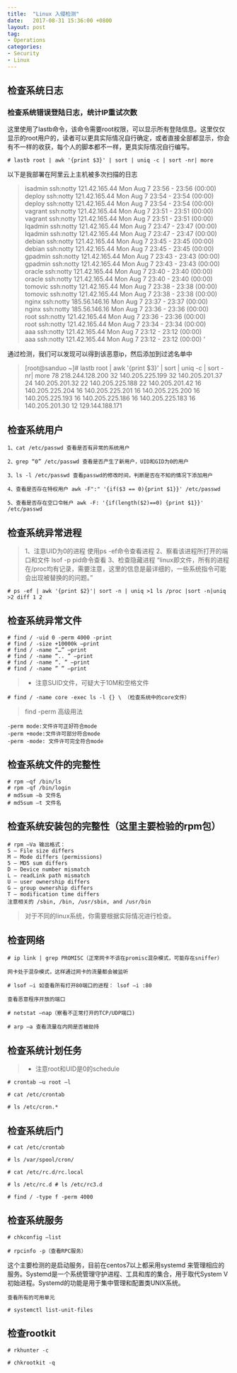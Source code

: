 ```yaml
---
title:	"Linux 入侵检测"
date:	2017-08-31 15:36:00 +0800
layout: post
tag: 
- Operations
categories:
- Security
- Linux
---
```


## 检查系统日志
### 检查系统错误登陆日志，统计IP重试次数
这里使用了lastb命令，该命令需要root权限，可以显示所有登陆信息。这里仅仅显示的root用户的，读者可以更具实际情况自行确定，或者直接全部都显示，你会有不一样的收获，每个人的脚本都不一样，更具实际情况自行编写。
```
# lastb root | awk '{print $3}' | sort | uniq -c | sort -nr| more
```
以下是我部署在阿里云上主机被多次扫描的日志
> isadmin  ssh:notty    121.42.165.44    Mon Aug  7 23:56 - 23:56  (00:00)    
deploy   ssh:notty    121.42.165.44    Mon Aug  7 23:54 - 23:54  (00:00)    
deploy   ssh:notty    121.42.165.44    Mon Aug  7 23:54 - 23:54  (00:00)    
vagrant  ssh:notty    121.42.165.44    Mon Aug  7 23:51 - 23:51  (00:00)    
vagrant  ssh:notty    121.42.165.44    Mon Aug  7 23:51 - 23:51  (00:00)    
Iqadmin  ssh:notty    121.42.165.44    Mon Aug  7 23:47 - 23:47  (00:00)    
Iqadmin  ssh:notty    121.42.165.44    Mon Aug  7 23:47 - 23:47  (00:00)    
debian   ssh:notty    121.42.165.44    Mon Aug  7 23:45 - 23:45  (00:00)    
debian   ssh:notty    121.42.165.44    Mon Aug  7 23:45 - 23:45  (00:00)    
gpadmin  ssh:notty    121.42.165.44    Mon Aug  7 23:43 - 23:43  (00:00)    
gpadmin  ssh:notty    121.42.165.44    Mon Aug  7 23:43 - 23:43  (00:00)    
oracle   ssh:notty    121.42.165.44    Mon Aug  7 23:40 - 23:40  (00:00)    
oracle   ssh:notty    121.42.165.44    Mon Aug  7 23:40 - 23:40  (00:00)    
tomovic  ssh:notty    121.42.165.44    Mon Aug  7 23:38 - 23:38  (00:00)    
tomovic  ssh:notty    121.42.165.44    Mon Aug  7 23:38 - 23:38  (00:00)    
nginx    ssh:notty    185.56.146.16    Mon Aug  7 23:37 - 23:37  (00:00)    
nginx    ssh:notty    185.56.146.16    Mon Aug  7 23:36 - 23:36  (00:00)    
root     ssh:notty    121.42.165.44    Mon Aug  7 23:36 - 23:36  (00:00)    
root     ssh:notty    121.42.165.44    Mon Aug  7 23:34 - 23:34  (00:00)    
aaa      ssh:notty    121.42.165.44    Mon Aug  7 23:12 - 23:12  (00:00)    
aaa      ssh:notty    121.42.165.44    Mon Aug  7 23:12 - 23:12  (00:00) '

通过检测，我们可以发现可以得到该恶意ip，然后添加到过滤名单中
>[root@sanduo ~]#  lastb root | awk '{print $3}' | sort | uniq -c | sort -nr| more
     78 218.244.128.200
     32 140.205.225.199
     32 140.205.201.37
     24 140.205.201.32
     22 140.205.225.188
     22 140.205.201.42
     16 140.205.225.204
     16 140.205.225.201
     16 140.205.225.200
     16 140.205.225.193
     16 140.205.225.186
     16 140.205.225.183
     16 140.205.201.30
     12 129.144.188.171

## 检查系统用户
```
1、cat /etc/passwd 查看是否有异常的系统用户

2、grep “0” /etc/passwd 查看是否产生了新用户，UID和GID为0的用户

3、ls -l /etc/passwd 查看passwd的修改时间，判断是否在不知的情况下添加用户

4、查看是否存在特权用户 awk -F":" '{if($3 == 0){print $1}}' /etc/passwd

5、查看是否存在空口令帐户 awk -F: '{if(length($2)==0) {print $1}}' /etc/passwd
```
## 检查系统异常进程
>1、注意UID为0的进程 使用ps -ef命令查看进程
2、察看该进程所打开的端口和文件 lsof -p pid命令查看
3、检查隐藏进程
“linux即文件，所有的进程在/proc均有记录，需要注意，这里的信息是最详细的，一些系统指令可能会出现被替换的的问题。”

```
# ps -ef | awk '{print $2}'| sort -n | uniq >1 ls /proc |sort -n|uniq >2 diff 1 2
```
## 检查系统异常文件

```
# find / -uid 0 -perm 4000 -print
# find / -size +10000k –print
# find / -name “…” –print
# find / -name “.. ” –print
# find / -name “. ” –print
# find / -name ” ” –print
```
>* 注意SUID文件，可疑大于10M和空格文件

```
# find / -name core -exec ls -l {} \ （检查系统中的core文件）
```

>find -perm 高级用法

    -perm mode:文件许可正好符合mode
    -perm +mode:文件许可部分符合mode
    -perm -mode: 文件许可完全符合mode

## 检查系统文件的完整性
```
# rpm –qf /bin/ls
# rpm -qf /bin/login
# md5sum –b 文件名
# md5sum –t 文件名
```
## 检查系统安装包的完整性（这里主要检验的rpm包）
```
# rpm –Va 输出格式：
S – File size differs
M – Mode differs (permissions)
5 – MD5 sum differs
D – Device number mismatch
L – readLink path mismatch
U – user ownership differs
G – group ownership differs
T – modification time differs
注意相关的 /sbin, /bin, /usr/sbin, and /usr/bin
```
>对于不同的linux系统，你需要根据实际情况进行检查。

## 检查网络
```
# ip link | grep PROMISC（正常网卡不该在promisc混杂模式，可能存在sniffer）

网卡处于混杂模式，这样通过网卡的流量都会被监听

# lsof –i 如查看所有打开80端口的进程： lsof –i :80

查看恶意程序开放的端口

# netstat –nap（察看不正常打开的TCP/UDP端口)

# arp –a 查看流量在内网是否被劫持
```
## 检查系统计划任务
> * 注意root和UID是0的schedule

```
# crontab –u root –l

# cat /etc/crontab

# ls /etc/cron.*
```
## 检查系统后门
```
# cat /etc/crontab

# ls /var/spool/cron/

# cat /etc/rc.d/rc.local

# ls /etc/rc.d # ls /etc/rc3.d

# find / -type f -perm 4000
```
## 检查系统服务
```
# chkconfig —list

# rpcinfo -p（查看RPC服务）
```
这个主要检测的是启动服务，目前在centos7以上都采用systemd 来管理相应的服务。Systemd是一个系统管理守护进程、工具和库的集合，用于取代System V初始进程。Systemd的功能是用于集中管理和配置类UNIX系统。
```
查看所有的可用单元

# systemctl list-unit-files
```
## 检查rootkit
```
# rkhunter -c

# chkrootkit -q
```
